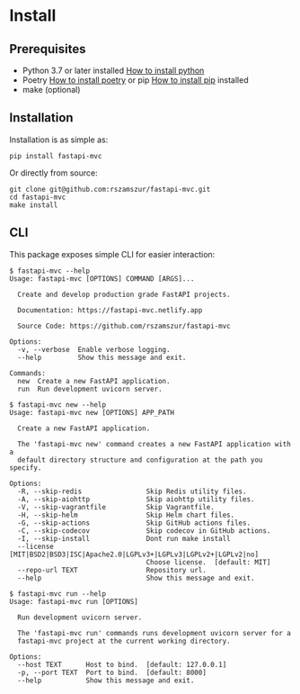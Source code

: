 # Install

## Prerequisites

* Python 3.7 or later installed [How to install python](https://docs.python-guide.org/starting/installation/)
* Poetry [How to install poetry](https://python-poetry.org/docs/#installation) or pip [How to install pip](https://pip.pypa.io/en/stable/installation/) installed
* make (optional)

## Installation

Installation is as simple as:

```shell
pip install fastapi-mvc
```

Or directly from source:

```shell
git clone git@github.com:rszamszur/fastapi-mvc.git
cd fastapi-mvc
make install
```

## CLI

This package exposes simple CLI for easier interaction:

```shell
$ fastapi-mvc --help
Usage: fastapi-mvc [OPTIONS] COMMAND [ARGS]...

  Create and develop production grade FastAPI projects.

  Documentation: https://fastapi-mvc.netlify.app

  Source Code: https://github.com/rszamszur/fastapi-mvc

Options:
  -v, --verbose  Enable verbose logging.
  --help         Show this message and exit.

Commands:
  new  Create a new FastAPI application.
  run  Run development uvicorn server.
```
```shell
$ fastapi-mvc new --help
Usage: fastapi-mvc new [OPTIONS] APP_PATH

  Create a new FastAPI application.

  The 'fastapi-mvc new' command creates a new FastAPI application with a
  default directory structure and configuration at the path you specify.

Options:
  -R, --skip-redis                Skip Redis utility files.
  -A, --skip-aiohttp              Skip aiohttp utility files.
  -V, --skip-vagrantfile          Skip Vagrantfile.
  -H, --skip-helm                 Skip Helm chart files.
  -G, --skip-actions              Skip GitHub actions files.
  -C, --skip-codecov              Skip codecov in GitHub actions.
  -I, --skip-install              Dont run make install
  --license [MIT|BSD2|BSD3|ISC|Apache2.0|LGPLv3+|LGPLv3|LGPLv2+|LGPLv2|no]
                                  Choose license.  [default: MIT]
  --repo-url TEXT                 Repository url.
  --help                          Show this message and exit.
```
```shell
$ fastapi-mvc run --help
Usage: fastapi-mvc run [OPTIONS]

  Run development uvicorn server.

  The 'fastapi-mvc run' commands runs development uvicorn server for a
  fastapi-mvc project at the current working directory.

Options:
  --host TEXT      Host to bind.  [default: 127.0.0.1]
  -p, --port TEXT  Port to bind.  [default: 8000]
  --help           Show this message and exit.
```